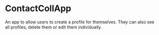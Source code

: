 # ContactCollApp

An app to allow users to create a profile for themselves. They can also see all profiles, delete them or edit them individually.
